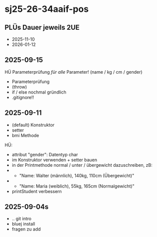 # sj25-26-34aaif-pos

## PLÜs Dauer jeweils 2UE 

- 2025-11-10
- 2026-01-12

## 2025-09-15

HÜ Parameterprüfung *für alle* Parameter! (name / kg / cm / gender)

- Parameterprüfung
- (throw)
- if / else nochmal gründlich
- .gitignore!!

## 2025-09-11

- (default) Konstruktor
- setter
- bmi Methode

HÜ:

- attribut "gender": Datentyp char
- im Konstruktor verwenden + setter bauen
- in der Printmethode normal / unter / übergewicht dazuschreiben, zB:
- - "Name: Walter (männlich), 140kg, 110cm (Übergewicht)"
- - "Name: Maria (weiblich), 55kg, 165cm (Normalgewicht)"
- printStudent verbessern

## 2025-09-04s

- .. git intro
- bluej install
- fragen zu add
